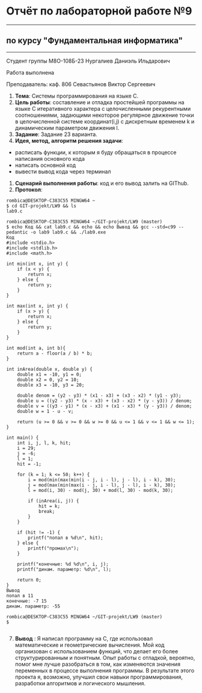 # Отчёт по лабораторной работе №9
---

## по курсу "Фундаментальная информатика"
---

Студент группы М8О-108Б-23 Нургалиев Даниэль Ильдарович

Работа выполнена 

Преподаватель: каф. 806 Севастьянов Виктор Сергеевич

1. **Тема**: Системы программирования на языке С.
2. **Цель работы**: составление и отладка простейшей программы на языке С итеративного характера с целочисленными рекурентными соотношениями, задающими некоторое регулярное движение точки в целочисленной системе координат(i,j) с дискретным временем k и динамическим параметром движения l.
3. **Задание**: Задание 23 варианта.
4. **Идея, метод, алгоритм решения задачи**: 
- расписать функции, к которым я буду обращаться в процессе написания основного кода
- написать основной код
- вывести вывод кода через терминал
1. **Сценарий выполнения работы**: код и его вывод залить на GIThub.
2. **Протокол**: 
```
rombica@DESKTOP-C383C55 MINGW64 ~
$ cd GIT-projekt/LW9 && ls
lab9.c

rombica@DESKTOP-C383C55 MINGW64 ~/GIT-projekt/LW9 (master)
$ echo Код && cat lab9.c && echo && echo Вывод && gcc --std=c99 --pedantic -o lab9 lab9.c && ./lab9.exe
Код
#include <stdio.h>
#include <stdlib.h>
#include <math.h>

int min(int x, int y) {
    if (x < y) {
        return x;
    } else {
        return y;
    }
}

int max(int x, int y) {
    if (x > y) {
        return x;
    } else {
        return y;
    }
}

int mod(int a, int b){
    return a - floor(a / b) * b;
}

int inArea(double x, double y) {
    double x1 = -10, y1 = 0;
    double x2 = 0, y2 = 10;
    double x3 = -10, y3 = 20;

    double denom = (y2 - y3) * (x1 - x3) + (x3 - x2) * (y1 - y3);
    double u = ((y2 - y3) * (x - x3) + (x3 - x2) * (y - y3)) / denom;
    double v = ((y3 - y1) * (x - x3) + (x1 - x3) * (y - y3)) / denom;
    double w = 1 - u - v;

    return (u >= 0 && v >= 0 && w >= 0 && u <= 1 && v <= 1 && w <= 1);
}

int main() {
    int i, j, l, k, hit;
    i = 29;
    j = -6;
    l = 1;
    hit = -1;

    for (k = 1; k <= 50; k++) {
        i = mod(min(max(min(i - j, i - l), j - l), i - k), 30);
        j = mod(max(min(max(i - j, i - l), j - l), i - k), 30);
        l = mod(i, 30) - mod(j, 30) + mod(l, 30) - mod(k, 30);

        if (inArea(i, j)) {
            hit = k;
            break;
        }
    }

    if (hit != -1) {
        printf("попал в %d\n", hit);
    } else {
        printf("промах\n");
    }

    printf("конечные: %d %d\n", i, j);
    printf("динам. параметр: %d\n", l);

    return 0;
}
Вывод
попал в 11
конечные: -7 15
динам. параметр: -55

rombica@DESKTOP-C383C55 MINGW64 ~/GIT-projekt/LW9 (master)
$


```
7. **Вывод** : Я написал программу на C, где использовал математические и геометрические вычисления. Мой код организован с использованием функций, что делает его более структурированным и понятным. Опыт работы с отладкой, вероятно, помог мне лучше разобраться в том, как изменяются значения переменных в процессе выполнения программы. В результате этого проекта я, возможно, улучшил свои навыки программирования, разработки алгоритмов и логического мышления.
